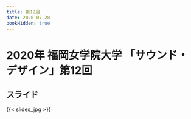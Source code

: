 ```yaml
---
title: 第12週
date: 2020-07-28
bookHidden: true
---
```



# 2020年 福岡女学院大学 「サウンド・デザイン」第12回


## スライド

{{< slides_jpg >}}


